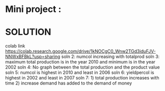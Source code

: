 # Mini project :

# SOLUTION
colab link https://colab.research.google.com/drive/1kNOCgC0_Wnw2TGd3iduFJV-NNWxBFBkL?usp=sharing
soln 2: numcol increasing with totalprod
soln 3: maximum total production is in the year 2010 and minimum is in the year 2002
soln 4: No graph between the total production and the product value
soln 5: numcol is highest in 2010 and least in 2006
soln 6: yieldpercol is highest in 2002 and least in 2007
soln 7: 1) total production increases with time   2) increase demand has added to the demand of money
